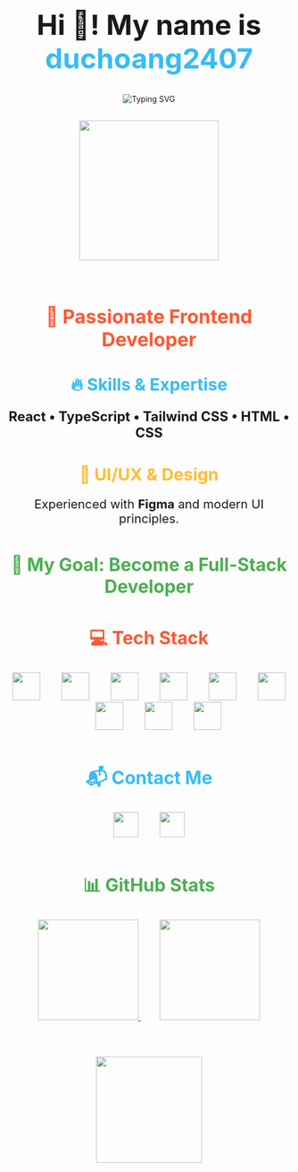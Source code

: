 <div align="center" style="margin-bottom: 80px;">
  <h1 style="font-size: 50px; font-weight: bold;">Hi 👋! My name is <span style="color: #36BCF7;">duchoang2407</span></h1>
  
  <div style="margin-bottom: 30px;">
    <img src="https://readme-typing-svg.demolab.com?font=Fira+Code&weight=600&size=32&duration=4000&pause=1000&color=36BCF7&center=true&width=700&lines=Coffee+Lover+%E2%98%95" alt="Typing SVG" />
  </div>

  <img height="250" src="https://media1.giphy.com/media/v1.Y2lkPTc5MGI3NjExN2J4dmluMnhxajE2amV5bmp1aDdidnkxZXp2bHZuaXltMnZwZ3QxcCZlcD12MV9pbnRlcm5hbF9naWZfYnlfaWQmY3Q9Zw/ex5WFJM3hioHAIu5Vy/giphy.gif" />
</div>

<h2 align="center" style="color: #FF5733; font-size: 34px; font-weight: bold; margin-bottom: 40px;">
  🚀 Passionate Frontend Developer
</h2>

<h2 align="center" style="color: #36BCF7; font-size: 30px; font-weight: bold; margin-bottom: 20px;">
  🔥 Skills & Expertise
</h2>
<p align="center" style="font-size: 24px; font-weight: bold; margin-bottom: 40px;">
  React • TypeScript • Tailwind CSS • HTML • CSS
</p>

<h2 align="center" style="color: #FFBD33; font-size: 30px; font-weight: bold; margin-bottom: 20px;">
  🎨 UI/UX & Design
</h2>
<p align="center" style="font-size: 22px; margin-bottom: 50px;">
  Experienced with <strong>Figma</strong> and modern UI principles.
</p>

<h2 align="center" style="color: #4CAF50; font-size: 32px; font-weight: bold; margin-bottom: 50px;">
  🎯 My Goal: <strong>Become a Full-Stack Developer</strong>
</h2>

<h2 align="center" style="font-size: 32px; color: #FF5733; font-weight: bold; margin-bottom: 30px;">
  💻 Tech Stack
</h2>
<div align="center" style="margin-bottom: 60px;">
  <img src="https://cdn.jsdelivr.net/gh/devicons/devicon/icons/javascript/javascript-original.svg" height="50" />
  <img width="30" />
  <img src="https://cdn.jsdelivr.net/gh/devicons/devicon/icons/typescript/typescript-original.svg" height="50" />
  <img width="30" />
  <img src="https://cdn.jsdelivr.net/gh/devicons/devicon/icons/react/react-original.svg" height="50" />
  <img width="30" />
  <img src="https://cdn.jsdelivr.net/gh/devicons/devicon/icons/html5/html5-original.svg" height="50" />
  <img width="30" />
  <img src="https://cdn.jsdelivr.net/gh/devicons/devicon/icons/css3/css3-original.svg" height="50" />
  <img width="30" />
  <img src="https://cdn.jsdelivr.net/gh/devicons/devicon/icons/cplusplus/cplusplus-original.svg" height="50" />
  <img width="30" />
  <img src="https://cdn.jsdelivr.net/gh/devicons/devicon/icons/figma/figma-original.svg" height="50" />
  <img width="30" />
  <img src="https://cdn.jsdelivr.net/gh/devicons/devicon/icons/tailwindcss/tailwindcss-original-wordmark.svg" height="50" />
  <img width="30" />
  <img src="https://cdn.jsdelivr.net/gh/devicons/devicon/icons/vscode/vscode-original.svg" height="50" />
</div>

<h2 align="center" style="font-size: 32px; color: #36BCF7; font-weight: bold; margin-bottom: 30px;">
  📬 Contact Me
</h2>
<div align="center" style="margin-bottom: 60px;">
  <img src="https://img.shields.io/static/v1?message=Gmail&logo=gmail&label=&color=D14836&logoColor=white&labelColor=&style=for-the-badge" height="45" />
  <img width="30" />
  <img src="https://img.shields.io/static/v1?message=Facebook&logo=facebook&label=&color=1877F2&logoColor=white&labelColor=&style=for-the-badge" height="45" />
</div>

<h2 align="center" style="font-size: 32px; color: #4CAF50; font-weight: bold; margin-bottom: 30px;">
  📊 GitHub Stats
</h2>
<div align="center" style="margin-bottom: 50px;">
  <a href="http://www.github.com/duchoang2407">
    <img src="https://github-readme-stats.vercel.app/api?username=duchoang2407&hide_title=false&hide_rank=false&show_icons=true&include_all_commits=true&count_private=true&disable_animations=false&theme=dracula&locale=en&hide_border=false" height="180" />
  </a>
  
  <img width="30" />
  
  <a href="http://www.github.com/duchoang2407">
    <img src="https://github-readme-stats.vercel.app/api/top-langs?username=duchoang2407&locale=en&hide_title=false&layout=compact&card_width=320&langs_count=5&theme=dracula&hide_border=false" height="180" />
  </a>

  <br /><br />

  <a href="http://www.github.com/duchoang2407">
    <img src="https://github-readme-streak-stats.herokuapp.com/?user=duchoang2407&stroke=ffffff&background=1c1917&ring=0891b2&fire=0891b2&currStreakNum=ffffff&currStreakLabel=0891b2&sideNums=ffffff&sideLabels=ffffff&dates=ffffff&hide_border=true" height="190" />
  </a>
</div>
